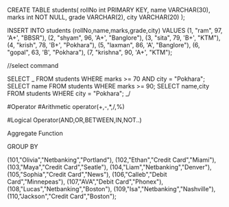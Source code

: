 CREATE TABLE students(
rollNo int PRIMARY KEY,
name VARCHAR(30),
marks int NOT NULL,
grade VARCHAR(2),
city VARCHAR(20)
);

INSERT INTO students
(rollNo,name,marks,grade,city)
VALUES
(1, "ram", 97, 'A+', "BBSR"),
(2, "shyam", 96, 'A+', "Banglore"),
(3, "sita", 79, 'B+', "KTM"),
(4, "krish", 78, 'B+', "Pokhara"),
(5, "laxman", 86, 'A', "Banglore"),
(6, "gopal", 63, 'B', "Pokhara"),
(7, "krishna", 90, 'A+', "KTM");

//select command

<!-- SELECT * FROM students;
SELECT name, city FROM students;
SELECT DISTINCT city FROM students; -->

SELECT _ FROM students WHERE marks >= 70 AND city = "Pokhara";
SELECT name FROM students WHERE marks >= 90;
SELECT name,city FROM students WHERE city = "Pokhara"; _/

#Operator
#Arithmetic operator(+,-,\*,/,%)

<!-- SELECT * FROM students WHERE marks+10 >90;
SELECT * FROM students WHERE marks-10 <70;
SELECT * FROM students WHERE marks*0.5 >40;
SELECT * FROM students WHERE marks/10 >20;
SELECT * FROM students WHERE marks%10 >5; -->

#Logical Operator(AND,OR,BETWEEN,IN,NOT..)

<!-- #AND
SELECT * FROM students WHERE marks >= 60 AND city = "KTM";
#OR
SELECT * FROM students WHERE marks >= 80 OR city = "Banglore";
#BETWEEN
SELECT * FROM students WHERE marks BETWEEN 70 AND 90;
#IN
SELECT * FROM students WHERE city IN ("KTM", "BBSR");
SELECT * FROM students WHERE grade IN ("A", "B");
#NOT
SELECT * FROM students WHERE city NOT IN ("KTM", "BBSR");
SELECT * FROM students WHERE grade NOT IN ("A", "B");
#LIMIT
SELECT * FROM students  LIMIT 5;
SELECT * FROM students WHERE city IN ("KTM", "BBSR")  LIMIT 1;
#ORDER -> by default it is in ascending order
SELECT * FROM students ORDER BY name;
SELECT * FROM students ORDER BY rollNo DESC;
SELECT * FROM students ORDER BY city DESC;  -->

Aggregate Function

<!-- # max
SELECT MAX(marks) FROM students;
#MIN
SELECT MIN(marks) FROM students;
# count
SELECT COUNT(marks) FROM students;
#sum
SELECT SUM(rollNo) FROM students;
#avg
SELECT AVG(marks) FROM students; -->

GROUP BY

(101,"Olivia","Netbanking","Portland"),
(102,"Ethan","Credit Card","Miami"),
(103,"Maya","Credit Card","Seatle"),
(104,"Liam","Netbanking","Denver"),
(105,"Sophia","Credit Card","News"),
(106,"Calleb","Debit Card","Minnepeas"),
(107,"AVA","Debit Card","Phonex"),
(108,"Lucas","Netbanking","Boston"),
(109,"Isa","Netbanking","Nashville"),
(110,"Jackson","Credit Card","Boston");
